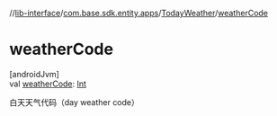 //[lib-interface](../../../index.md)/[com.base.sdk.entity.apps](../index.md)/[TodayWeather](index.md)/[weatherCode](weather-code.md)

# weatherCode

[androidJvm]\
val [weatherCode](weather-code.md): [Int](https://kotlinlang.org/api/latest/jvm/stdlib/kotlin/-int/index.html)

白天天气代码（day weather code）
